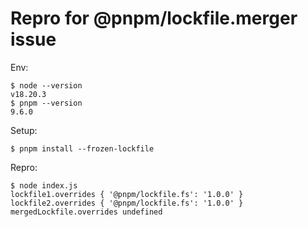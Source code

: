 # Repro for @pnpm/lockfile.merger issue

Env:

```
$ node --version
v18.20.3
$ pnpm --version
9.6.0
```

Setup:

```
$ pnpm install --frozen-lockfile
```

Repro:

```
$ node index.js
lockfile1.overrides { '@pnpm/lockfile.fs': '1.0.0' }
lockfile2.overrides { '@pnpm/lockfile.fs': '1.0.0' }
mergedLockfile.overrides undefined
```
